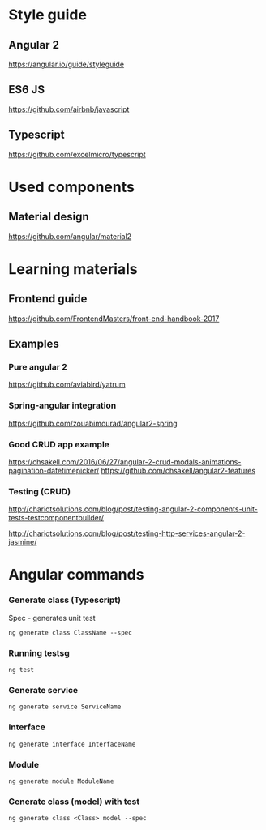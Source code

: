 # Style guide
## Angular 2
https://angular.io/guide/styleguide

## ES6 JS
https://github.com/airbnb/javascript

## Typescript
https://github.com/excelmicro/typescript

# Used components
## Material design
https://github.com/angular/material2

# Learning materials
## Frontend guide
https://github.com/FrontendMasters/front-end-handbook-2017

## Examples
### Pure angular 2
https://github.com/aviabird/yatrum
### Spring-angular integration
https://github.com/zouabimourad/angular2-spring
### Good CRUD app example
https://chsakell.com/2016/06/27/angular-2-crud-modals-animations-pagination-datetimepicker/
https://github.com/chsakell/angular2-features

### Testing (CRUD)
http://chariotsolutions.com/blog/post/testing-angular-2-components-unit-tests-testcomponentbuilder/

http://chariotsolutions.com/blog/post/testing-http-services-angular-2-jasmine/

# Angular commands
### Generate class (Typescript)
Spec - generates unit test
```
ng generate class ClassName --spec
```
### Running testsg
```
ng test
```
### Generate service
```
ng generate service ServiceName
```
### Interface
```
ng generate interface InterfaceName
```
### Module
```
ng generate module ModuleName
```

### Generate class (model) with test
```
ng generate class <Class> model --spec
```